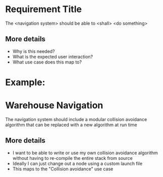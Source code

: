 # Requirement Title
The \<navigation system> should be able to \<shall> \<do something>

## More details
- Why is this needed?
- What is the expected user interaction? 
- What use case does this map to?


# Example:

# Warehouse Navigation
The navigation system should include a modular collision avoidance algorithm that can be replaced with a new algorithm at run time

## More details
 - I want to be able to write or use my own collision avoidance algorithm without having to re-compile the entire stack from source
 - Ideally I can just change out a node using a custom launch file
 - This maps to the "Collision avoidance" use case
